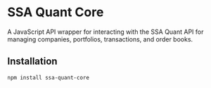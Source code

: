 # SSA Quant Core

A JavaScript API wrapper for interacting with the SSA Quant API for managing companies, portfolios, transactions, and order books.

## Installation

```bash
npm install ssa-quant-core

